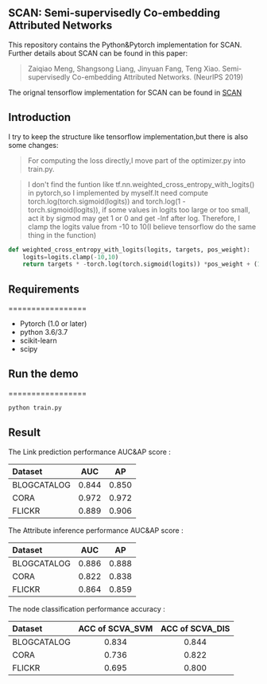 ## SCAN: Semi-supervisedly Co-embedding Attributed Networks
This repository contains the Python&Pytorch implementation for SCAN. Further details about SCAN can be found in 
this paper:
> Zaiqiao Meng, Shangsong Liang, Jinyuan Fang, Teng Xiao. Semi-supervisedly Co-embedding Attributed Networks. (NeurIPS 2019)

The orignal tensorflow implementation for SCAN can be found in [SCAN](https://github.com/mengzaiqiao/SCAN)
## Introduction

I try to keep the structure like tensorflow implementation,but there is also some changes:

>For computing the loss directly,I move part of the optimizer.py into train.py.

>I don't find the funtion like tf.nn.weighted_cross_entropy_with_logits() in pytorch,so I implemented by myself.It need compute torch.log(torch.sigmoid(logits)) and torch.log(1 - torch.sigmoid(logits)), if some values in logits too large or too small, act it by sigmod may get 1 or 0 and get -lnf after log. Therefore, I clamp the logits value from -10 to 10(I believe tensorflow do the same thing in the function)

```python
def weighted_cross_entropy_with_logits(logits, targets, pos_weight):
    logits=logits.clamp(-10,10)
    return targets * -torch.log(torch.sigmoid(logits)) *pos_weight + (1 - targets) * -torch.log(1 - torch.sigmoid(logits))
```


## Requirements

=================
* Pytorch (1.0 or later)
* python 3.6/3.7
* scikit-learn
* scipy

## Run the demo
=================

```bash
python train.py
```
## Result


The  Link prediction performance AUC&AP score :

| Dataset     |  AUC  |  AP   |
| :---------- | :---: | :---: |
| BLOGCATALOG | 0.844 | 0.850 |
| CORA        | 0.972 | 0.972 |
| FLICKR      | 0.889 | 0.906 |

The  Attribute inference performance AUC&AP score :

| Dataset     |  AUC  |  AP   |
| :---------- | :---: | :---: |
| BLOGCATALOG | 0.886 | 0.888 |
| CORA        | 0.822 | 0.838 |
| FLICKR      | 0.864 | 0.859 |

The  node classification performance accuracy :

| Dataset     |  ACC of SCVA_SVM  |  ACC of SCVA_DIS   |
| :---------- | :---: | :---: |
| BLOGCATALOG | 0.834 | 0.844 |
| CORA        | 0.736 | 0.822 |
| FLICKR      | 0.695 | 0.800 |
